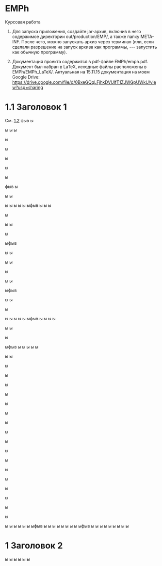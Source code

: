 # EMPh
Курсовая работа

1. Для запуска приложения, создайте jar-архив, включив в него содержимое директории out/production/EMP/, а также папку META-INF. После чего, можно запускать архив через терминал (или, если сделали разрешение на запуск архива как программы, --- запустить как обычную программу).

2. Документация проекта содержится в pdf-файле EMPh/emph.pdf. Документ был набран в LaTeX, исходные файлы расположены в EMPh/EMPh_LaTeX/. Актуальная на 15.11.15 документация на моем Google Drive: https://drive.google.com/file/d/0BxeGQqLFjhkDVUlfT1ZJWGpUWkU/view?usp=sharing


# 1.1 Заголовок 1

См. [1.2](#1-заголовок-2)
фыв
ы

ы
ы
ы

ы

ы

ы

ы

ы

фыв
ы

ы
ы


ы
ы
ы
ы
ы
ыфыв
ы
ы
ы

ы

ы
ы

ы


ыфыв

ы
ы

ы
ы

ы

ы
ы

ыфыв

ы
ы

ы

ы
ы
ы
ы
ы
ыфыв
ы
ы
ы
ы

ы
ы

ы

ыфыв
ы
ы
ы
ы
ы

ы
ы

ы

ы

ы

ы

ы

ы

ы

ы

ы

ы

ы

ы

ы

ы

ы

ы

ы

ы
ы
ы
ы
ы
ы
ыфыв
ы
ы
ы
ы
ы
ы
ы
ы
ыфыв
ы
ы
ы
ы
ы
ы
ы
ы
ы


# 1 Заголовок 2

ы
ы
ы
ы
ы
ы
